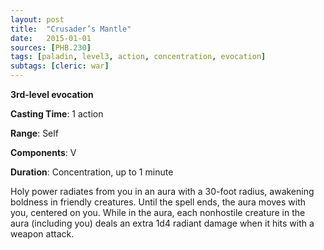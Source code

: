 ```yaml
---
layout: post
title:  "Crusader’s Mantle"
date:   2015-01-01
sources: [PHB.230]
tags: [paladin, level3, action, concentration, evocation]
subtags: [cleric: war]
---
```


**3rd-level evocation**

**Casting Time**: 1 action

**Range**: Self

**Components**: V 

**Duration**: Concentration, up to 1 minute

Holy power radiates from you in an aura with a 30-foot radius, awakening boldness in friendly creatures. Until the spell ends, the aura moves with you, centered on you. While in the aura, each nonhostile creature in the aura (including you) deals an extra 1d4 radiant damage when it hits with a weapon attack.
